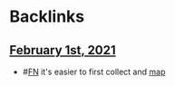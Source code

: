 
# Backlinks
## [February 1st, 2021](<February 1st, 2021.md>)
- #[FN](<FN.md>) it's easier to first collect and [map](<map.md>)

